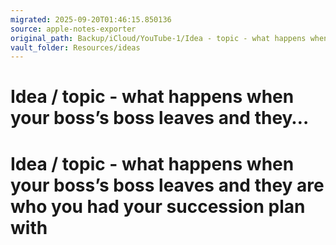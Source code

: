 ```yaml
---
migrated: 2025-09-20T01:46:15.850136
source: apple-notes-exporter
original_path: Backup/iCloud/YouTube-1/Idea - topic - what happens when your boss’s boss leaves and they….md
vault_folder: Resources/ideas
---
```

# Idea / topic - what happens when your boss’s boss leaves and they…

# Idea / topic - what happens when your boss’s boss leaves and they are who you had your succession plan with
